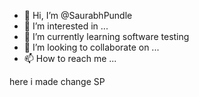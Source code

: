 - 👋 Hi, I’m @SaurabhPundle
- 👀 I’m interested in ...
- 🌱 I’m currently learning software testing
- 💞️ I’m looking to collaborate on ...
- 📫 How to reach me ...

<!---
SaurabhPundle/SaurabhPundle is a ✨ special ✨ repository because its `README.md` (this file) appears on your GitHub profile.
You can click the Preview link to take a look at your changes.
--->
here i made change SP
